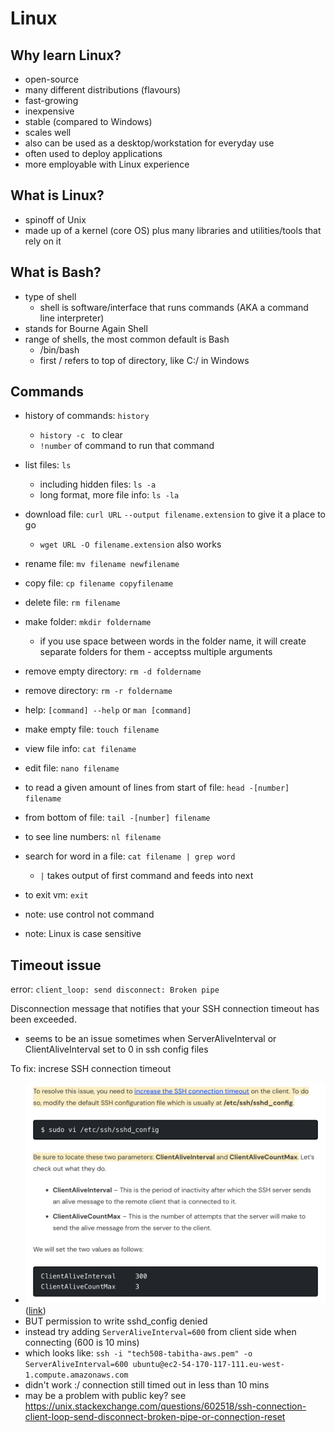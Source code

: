 # Linux

## Why learn Linux?
- open-source
- many different distributions (flavours)
- fast-growing
- inexpensive
- stable (compared to Windows)
- scales well
- also can be used as a desktop/workstation for everyday use
- often used to deploy applications
- more employable with Linux experience

## What is Linux?
- spinoff of Unix
- made up of a kernel (core OS) plus many libraries and utilities/tools that rely on it
  
## What is Bash?
- type of shell
  - shell is software/interface that runs commands (AKA a command line interpreter)
- stands for Bourne Again Shell
- range of shells, the most common default is Bash
  - /bin/bash
  - first / refers to top of directory, like C:/ in Windows
  

## Commands

- history of commands: `history`
  - `history -c ` to clear
  - `!number` of command to run that command 
- list files: `ls` 
  - including hidden files: `ls -a` 
  - long format, more file info: `ls -la` 
- download file: `curl URL` `--output filename.extension` to give it a place to go
  - `wget URL -O filename.extension` also works

- rename file: `mv filename newfilename`
- copy file: `cp filename copyfilename`
- delete file: `rm filename`
- make folder: `mkdir foldername`
  - if you use space between words in the folder name, it will create separate folders for them - acceptss multiple arguments
- remove empty directory: `rm -d foldername`
- remove directory: `rm -r foldername`
- help: `[command] --help` or `man [command]`
- make empty file: `touch filename`
- view file info: `cat filename`
- edit file: `nano filename`
- to read a given amount of lines from start of file: `head -[number] filename`
- from bottom of file: `tail -[number] filename`
- to see line numbers: `nl filename`
- search for word in a file: `cat filename | grep word`
  - `|` takes output of first command and feeds into next
- to exit vm: `exit`
- note: use control not command
- note: Linux is case sensitive


## Timeout issue

error: `client_loop: send disconnect: Broken pipe`

Disconnection message that notifies that your SSH connection timeout has been exceeded.
- seems to be an issue sometimes when ServerAliveInterval or ClientAliveInterval set to 0 in ssh config files 

To fix: increse SSH connection timeout

- ![instructions](techcmint.png) ([link]([https://](https://www.tecmint.com/client_loop-send-disconnect-broken-pipe/#:~:text=periods%20of%20time.-,Fix%20Client_loop%3A%20send%20disconnect%3A%20Broken%20pipe%20Error,%2Fetc%2Fssh%2Fsshd_config.&text=Be%20sure%20to%20locate%20these%20two%20parameters%3A%20ClientAliveInterval%20and%20ClientAliveCountMax.)))
- BUT permission to write sshd_config denied
- instead try adding `ServerAliveInterval=600` from client side when connecting (600 is 10 mins)
- which looks like: `ssh -i "tech508-tabitha-aws.pem" -o ServerAliveInterval=600 ubuntu@ec2-54-170-117-111.eu-west-1.compute.amazonaws.com`
- didn't work :/ connection still timed out in less than 10 mins
- may be a problem with public key? see https://unix.stackexchange.com/questions/602518/ssh-connection-client-loop-send-disconnect-broken-pipe-or-connection-reset


